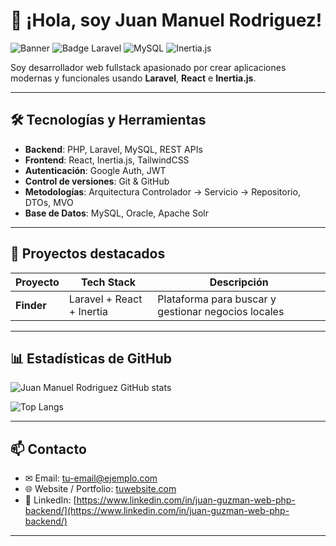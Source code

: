 # 👋 ¡Hola, soy Juan Manuel Rodriguez!

![Banner](https://img.shields.io/badge/Frontend-React-blue?logo=react&style=flat)
![Badge Laravel](https://img.shields.io/badge/Backend-Laravel-red?logo=laravel&style=flat)
![MySQL](https://img.shields.io/badge/Database-MySQL-blue?logo=mysql&style=flat)
![Inertia.js](https://img.shields.io/badge/Inertia.js-0.10-purple?style=flat)

Soy desarrollador web fullstack apasionado por crear aplicaciones modernas y funcionales usando **Laravel**, **React** e **Inertia.js**.  

---

## 🛠 Tecnologías y Herramientas

- **Backend**: PHP, Laravel, MySQL, REST APIs  
- **Frontend**: React, Inertia.js, TailwindCSS  
- **Autenticación**: Google Auth, JWT  
- **Control de versiones**: Git & GitHub  
- **Metodologías**: Arquitectura Controlador → Servicio → Repositorio, DTOs, MVO
- **Base de Datos**: MySQL, Oracle, Apache Solr 

---

## 🔭 Proyectos destacados

| Proyecto | Tech Stack | Descripción |
|----------|------------|------------|
| **Finder** | Laravel + React + Inertia | Plataforma para buscar y gestionar negocios locales | 

---

## 📊 Estadísticas de GitHub

![Juan Manuel Rodriguez GitHub stats](https://github-readme-stats.vercel.app/api?username=juanma1989dev&show_icons=true&theme=radical)

![Top Langs](https://github-readme-stats.vercel.app/api/top-langs/?username=juanma1989dev&layout=compact&theme=radical)

---

## 📫 Contacto

- ✉ Email: tu-email@ejemplo.com  
- 🌐 Website / Portfolio: [tuwebsite.com](https://tuwebsite.com)  
- 💼 LinkedIn: [https://www.linkedin.com/in/juan-guzman-web-php-backend/](https://www.linkedin.com/in/juan-guzman-web-php-backend/)   

--- 
